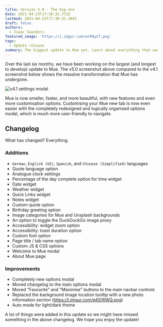 ```yaml
---
title: Version 5.0 - The big one
date: 2021-04-23T17:30:32.772Z
lastmod: 2021-04-23T17:30:33.384Z
draft: false
authors:
  - Isaac Saunders
featured_image: 'https://i.imgur.com/wrR9yCT.png'
tags:
  - Update release
summary: The biggest update to Mue yet. Learn about everything that was added to Mue in the new 5.0 release.
---
```


Over the last six months, we have been working on the largest (and longest to develop) update to Mue. The v5.0 screenshot above compared to the v4.1 screenshot below shows the massive transformation that Mue has undergone.

![v4.1 settings modal](https://i.imgur.com/wd5HtZr.jpeg)

Mue is now smaller, faster, and more beautiful, with new features and even more customisation options. Customising your Mue new tab is now even easier with the completely redesigned and logically organised options modal, which is much more user-friendly to navigate.

## Changelog

What has changed? Everything.

### Additions

- `German`, `English (US)`, `Spanish`, and `Chinese (Simplified)` languages
- Quote language option
- Analogue clock settings
- Percentage of the day complete option for time widget
- Date widget
- Weather widget
- Quick Links widget
- Notes widget
- Custom quote option
- Birthday greeting option
- Image categories for Mue and Unsplash backgrounds
- An option to toggle the DuckDuckGo image proxy
- Accessibility: widget zoom option
- Accessibility: toast duration option
- Custom font option
- Page title / tab name option
- Custom JS & CSS options
- Welcome to Mue modal
- About Mue page

### Improvements

- Completely new options modal
- Moved changelog to the main options modal
- Moved "Favourite" and "Maximise" buttons to the main navbar controls
- Replaced the background image location tooltip with a new photo information section (<https://i.imgur.com/p6S16WQ.png>)
- Auto mode for light/dark theme

A lot of things were added in this update so we might have missed something in the above changelog. We hope you enjoy the update!
